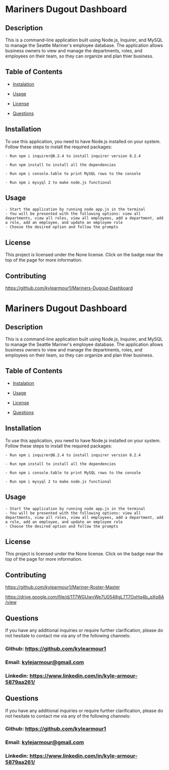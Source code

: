 # Mariners Dugout Dashboard

    

  ## Description

  This is a command-line application built using Node.js, Inquirer, and MySQL to manage the Seattle Mariner's employee database. The application allows business owners to view and manage the departments, roles, and employees on their team, so they can organize and plan thier business.

  ## Table of Contents

  - [Instalation](#instalation)
  
  - [Usage](#usage)

  - [License](#license)

  - [Questions](#questions)

  ## Installation

  To use this application, you need to have Node.js installed on your system. Follow these steps to install the required packages:

    - Run npm i inquirer@8.2.4 to install inquirer version 8.2.4

    - Run npm install to install all the dependencies
    
    - Run npm i console.table to print MySQL rows to the console

    - Run npm i mysyql 2 to make node.js functional
    

  ## Usage

    - Start the application by running node app.js in the terminal
    - You will be presented with the following options: view all departments, view all roles, view all employees, add a department, add a role, add an employee, and update an employee role
    - Choose the desired option and follow the prompts



  ## License 


  This project is licensed under the None license. Click on the badge near the top of the page for more information.
  



  ## Contributing 

https://github.com/kylearmour1/Mariners-Dugout-Dashboard

# Mariners Dugout Dashboard

    

  ## Description

  This is a command-line application built using Node.js, Inquirer, and MySQL to manage the Seattle Mariner's employee database. The application allows business owners to view and manage the departments, roles, and employees on their team, so they can organize and plan thier business.

  ## Table of Contents

  - [Instalation](#instalation)
  
  - [Usage](#usage)

  - [License](#license)

  - [Questions](#questions)

  ## Installation

  To use this application, you need to have Node.js installed on your system. Follow these steps to install the required packages:

    - Run npm i inquirer@8.2.4 to install inquirer version 8.2.4

    - Run npm install to install all the dependencies
    
    - Run npm i console.table to print MySQL rows to the console

    - Run npm i mysyql 2 to make node.js functional
    

  ## Usage

    - Start the application by running node app.js in the terminal
    - You will be presented with the following options: view all departments, view all roles, view all employees, add a department, add a role, add an employee, and update an employee role
    - Choose the desired option and follow the prompts



  ## License 


  This project is licensed under the None license. Click on the badge near the top of the page for more information.
  



  ## Contributing 
https://github.com/kylearmour1/Mariner-Roster-Master

https://drive.google.com/file/d/1T7WGUwvWe7U0548gL7T7OxHq4b_qXp8A/view



  ## Questions
  If you have any additional inquiries or require further clarification, please do not hesitate to contact me via any of the following channels:

  
  ### Github: https://github.com/kylearmour1
  ### Email:  [kylejarmour@gmail.com](mailto:kylejarmour@gmail.com)
  ### Linkedin: https://www.linkedin.com/in/kyle-armour-5879aa261/




  ## Questions
  If you have any additional inquiries or require further clarification, please do not hesitate to contact me via any of the following channels:

  
  ### Github: https://github.com/kylearmour1
  ### Email:  [kylejarmour@gmail.com](mailto:kylejarmour@gmail.com)
  ### Linkedin: https://www.linkedin.com/in/kyle-armour-5879aa261/

